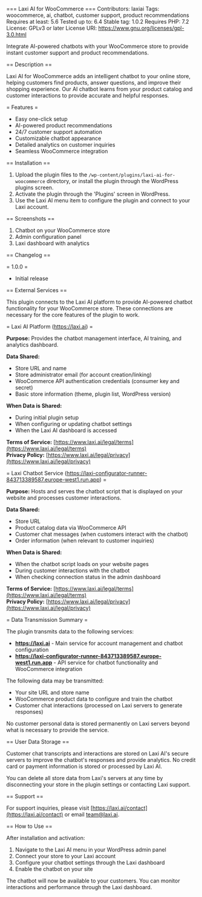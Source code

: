 === Laxi AI for WooCommerce ===
Contributors: laxiai
Tags: woocommerce, ai, chatbot, customer support, product recommendations
Requires at least: 5.6
Tested up to: 6.4
Stable tag: 1.0.2
Requires PHP: 7.2
License: GPLv3 or later
License URI: https://www.gnu.org/licenses/gpl-3.0.html

Integrate AI-powered chatbots with your WooCommerce store to provide instant customer support and product recommendations.

== Description ==

Laxi AI for WooCommerce adds an intelligent chatbot to your online store, helping customers find products, answer questions, and improve their shopping experience. Our AI chatbot learns from your product catalog and customer interactions to provide accurate and helpful responses.

= Features =
* Easy one-click setup
* AI-powered product recommendations
* 24/7 customer support automation
* Customizable chatbot appearance
* Detailed analytics on customer inquiries
* Seamless WooCommerce integration

== Installation ==

1. Upload the plugin files to the `/wp-content/plugins/laxi-ai-for-woocommerce` directory, or install the plugin through the WordPress plugins screen.
2. Activate the plugin through the 'Plugins' screen in WordPress.
3. Use the Laxi AI menu item to configure the plugin and connect to your Laxi account.

== Screenshots ==

1. Chatbot on your WooCommerce store
2. Admin configuration panel
3. Laxi dashboard with analytics

== Changelog ==

= 1.0.0 =
* Initial release

== External Services ==

This plugin connects to the Laxi AI platform to provide AI-powered chatbot functionality for your WooCommerce store. These connections are necessary for the core features of the plugin to work.

= Laxi AI Platform (https://laxi.ai) =

**Purpose:** Provides the chatbot management interface, AI training, and analytics dashboard.

**Data Shared:**
* Store URL and name
* Store administrator email (for account creation/linking)
* WooCommerce API authentication credentials (consumer key and secret)
* Basic store information (theme, plugin list, WordPress version)

**When Data is Shared:**
* During initial plugin setup
* When configuring or updating chatbot settings
* When the Laxi AI dashboard is accessed

**Terms of Service:** [https://www.laxi.ai/legal/terms](https://www.laxi.ai/legal/terms)  
**Privacy Policy:** [https://www.laxi.ai/legal/privacy](https://www.laxi.ai/legal/privacy)

= Laxi Chatbot Service (https://laxi-configurator-runner-843713389587.europe-west1.run.app) =

**Purpose:** Hosts and serves the chatbot script that is displayed on your website and processes customer interactions.

**Data Shared:**
* Store URL
* Product catalog data via WooCommerce API
* Customer chat messages (when customers interact with the chatbot)
* Order information (when relevant to customer inquiries)

**When Data is Shared:**
* When the chatbot script loads on your website pages
* During customer interactions with the chatbot
* When checking connection status in the admin dashboard

**Terms of Service:** [https://www.laxi.ai/legal/terms](https://www.laxi.ai/legal/terms)  
**Privacy Policy:** [https://www.laxi.ai/legal/privacy](https://www.laxi.ai/legal/privacy)

= Data Transmission Summary =

The plugin transmits data to the following services:

* **https://laxi.ai** - Main service for account management and chatbot configuration
* **https://laxi-configurator-runner-843713389587.europe-west1.run.app** - API service for chatbot functionality and WooCommerce integration

The following data may be transmitted:
* Your site URL and store name
* WooCommerce product data to configure and train the chatbot
* Customer chat interactions (processed on Laxi servers to generate responses)

No customer personal data is stored permanently on Laxi servers beyond what is necessary to provide the service.

== User Data Storage ==

Customer chat transcripts and interactions are stored on Laxi AI's secure servers to improve the chatbot's responses and provide analytics. No credit card or payment information is stored or processed by Laxi AI.

You can delete all store data from Laxi's servers at any time by disconnecting your store in the plugin settings or contacting Laxi support.

== Support ==

For support inquiries, please visit [https://laxi.ai/contact](https://laxi.ai/contact) or email team@laxi.ai.

== How to Use ==

After installation and activation:

1. Navigate to the Laxi AI menu in your WordPress admin panel
2. Connect your store to your Laxi account
3. Configure your chatbot settings through the Laxi dashboard
4. Enable the chatbot on your site

The chatbot will now be available to your customers. You can monitor interactions and performance through the Laxi dashboard.